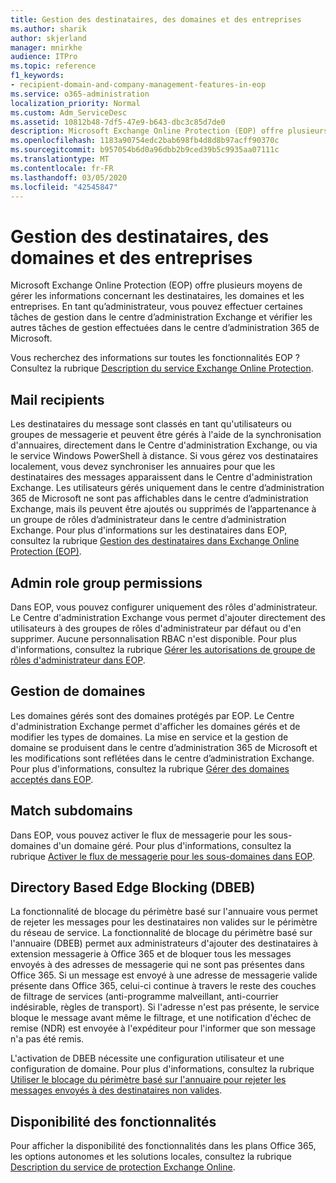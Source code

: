 ```yaml
---
title: Gestion des destinataires, des domaines et des entreprises
ms.author: sharik
author: skjerland
manager: mnirkhe
audience: ITPro
ms.topic: reference
f1_keywords:
- recipient-domain-and-company-management-features-in-eop
ms.service: o365-administration
localization_priority: Normal
ms.custom: Adm_ServiceDesc
ms.assetid: 10812b48-7df5-47e9-b643-dbc3c85d7de0
description: Microsoft Exchange Online Protection (EOP) offre plusieurs moyens de gérer les informations concernant les destinataires, les domaines et les entreprises. En tant qu’administrateur, vous pouvez effectuer certaines tâches de gestion dans le centre d’administration Exchange et vérifier les autres tâches de gestion effectuées dans le centre d’administration 365 de Microsoft.
ms.openlocfilehash: 1183a90754edc2bab698fb4d8d8b97acff90370c
ms.sourcegitcommit: b957054b6d0a96dbb2b9ced39b5c9935aa07111c
ms.translationtype: MT
ms.contentlocale: fr-FR
ms.lasthandoff: 03/05/2020
ms.locfileid: "42545847"
---
```

# <a name="recipient-domain-and-company-management"></a>Gestion des destinataires, des domaines et des entreprises

Microsoft Exchange Online Protection (EOP) offre plusieurs moyens de gérer les informations concernant les destinataires, les domaines et les entreprises. En tant qu’administrateur, vous pouvez effectuer certaines tâches de gestion dans le centre d’administration Exchange et vérifier les autres tâches de gestion effectuées dans le centre d’administration 365 de Microsoft.
  
Vous recherchez des informations sur toutes les fonctionnalités EOP ? Consultez la rubrique [Description du service Exchange Online Protection](exchange-online-protection-service-description.md).
  
## <a name="mail-recipients"></a>Mail recipients

Les destinataires du message sont classés en tant qu'utilisateurs ou groupes de messagerie et peuvent être gérés à l'aide de la synchronisation d'annuaires, directement dans le Centre d'administration Exchange, ou via le service Windows PowerShell à distance. Si vous gérez vos destinataires localement, vous devez synchroniser les annuaires pour que les destinataires des messages apparaissent dans le Centre d'administration Exchange. Les utilisateurs gérés uniquement dans le centre d’administration 365 de Microsoft ne sont pas affichables dans le centre d’administration Exchange, mais ils peuvent être ajoutés ou supprimés de l’appartenance à un groupe de rôles d’administrateur dans le centre d’administration Exchange. Pour plus d'informations sur les destinataires dans EOP, consultez la rubrique [Gestion des destinataires dans Exchange Online Protection (EOP)](https://go.microsoft.com/fwlink/p/?LinkId=280011).
  
## <a name="admin-role-group-permissions"></a>Admin role group permissions

Dans EOP, vous pouvez configurer uniquement des rôles d'administrateur. Le Centre d'administration Exchange vous permet d'ajouter directement des utilisateurs à des groupes de rôles d'administrateur par défaut ou d'en supprimer. Aucune personnalisation RBAC n'est disponible. Pour plus d'informations, consultez la rubrique [Gérer les autorisations de groupe de rôles d'administrateur dans EOP](https://go.microsoft.com/fwlink/p/?LinkId=282238).
  
## <a name="domain-management"></a>Gestion de domaines

Les domaines gérés sont des domaines protégés par EOP. Le Centre d'administration Exchange permet d'afficher les domaines gérés et de modifier les types de domaines. La mise en service et la gestion de domaine se produisent dans le centre d’administration 365 de Microsoft et les modifications sont reflétées dans le centre d’administration Exchange. Pour plus d'informations, consultez la rubrique [Gérer des domaines acceptés dans EOP](https://go.microsoft.com/fwlink/p/?LinkId=282239).
  
## <a name="match-subdomains"></a>Match subdomains

Dans EOP, vous pouvez activer le flux de messagerie pour les sous-domaines d'un domaine géré. Pour plus d'informations, consultez la rubrique [Activer le flux de messagerie pour les sous-domaines dans EOP](https://go.microsoft.com/fwlink/p/?LinkId=397213). 
  
## <a name="directory-based-edge-blocking-dbeb"></a>Directory Based Edge Blocking (DBEB)

La fonctionnalité de blocage du périmètre basé sur l'annuaire vous permet de rejeter les messages pour les destinataires non valides sur le périmètre du réseau de service. La fonctionnalité de blocage du périmètre basé sur l'annuaire (DBEB) permet aux administrateurs d'ajouter des destinataires à extension messagerie à Office 365 et de bloquer tous les messages envoyés à des adresses de messagerie qui ne sont pas présentes dans Office 365. Si un message est envoyé à une adresse de messagerie valide présente dans Office 365, celui-ci continue à travers le reste des couches de filtrage de services (anti-programme malveillant, anti-courrier indésirable, règles de transport). Si l'adresse n'est pas présente, le service bloque le message avant même le filtrage, et une notification d'échec de remise (NDR) est envoyée à l'expéditeur pour l'informer que son message n'a pas été remis. 
  
L'activation de DBEB nécessite une configuration utilisateur et une configuration de domaine. Pour plus d'informations, consultez la rubrique [Utiliser le blocage du périmètre basé sur l'annuaire pour rejeter les messages envoyés à des destinataires non valides](https://go.microsoft.com/fwlink/p/?LinkId=390676).
  
## <a name="feature-availability"></a>Disponibilité des fonctionnalités

Pour afficher la disponibilité des fonctionnalités dans les plans Office 365, les options autonomes et les solutions locales, consultez la rubrique [Description du service de protection Exchange Online](exchange-online-protection-service-description.md).
